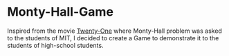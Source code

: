 # Monty-Hall-Game

Inspired from the movie [Twenty-One](https://en.wikipedia.org/wiki/21_(2008_film)) where Monty-Hall problem was asked to the students of MIT, I decided to create a Game to demonstrate it to the students of high-school students.


